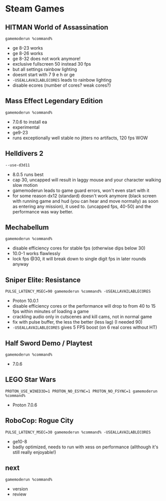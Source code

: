 # Steam Games

## HITMAN World of Assassination
``gamemoderun %command%``
- ge 8-23 works
- ge 8-26 works
- ge 8-32 does not work anymore!
- exclusive fullscreen 50 instead 30 fps
- but all settings rainbow lighting
- doesnt start with 7 9 e h or ge
- `-USEALLAVAILABLECORES` leads to rainbow lighting
- disable ecores (number of cores? weak cores?)

## Mass Effect Legendary Edition
``gamemoderun %command%``
- 7.0.6 to install ea
- experimental
- ge9-23
- runs exceptionally well stable no jitters no artifacts, 120 fps WOW

## Helldivers 2
``--use-d3d11``
- 8.0.5 runs best
- cap 30, uncapped will result in laggy mouse and your character walking slow motion
- gamemoderun leads to game guard errors, won't even start with it
- for some reason dx12 (standard) doesn't work anymore (black screen with running game and hud (you can hear and move normally) as soon as entering any mission), it used to. (uncapped fps, 40-50) and the performance was way better.

## Mechabellum
``gamemoderun %command%``
- disable efficiency cores for stable fps (otherwise dips below 30)
- 10.0-1 works flawlessly
- lock fps @30, it will break down to single digit fps in later rounds anyway

## Sniper Elite: Resistance
``PULSE_LATENCY_MSEC=90 gamemoderun %command% -USEALLAVAILABLECORES``
- Proton 10.0.1
- disable efficiency cores or the performance will drop to from 40 to 15 fps within minutes of loading a game
- crackling audio only in cutscenes and kill cams, not in normal game
- fix with pulse buffer, the less the better (less lag) (I needed 90)
- `-USEALLAVAILABLECORES` gives 5 FPS boost (on 6 real cores without HT)

## Half Sword Demo / Playtest
``gamemoderun %command%``
- 7.0.6

## LEGO Star Wars
``PROTON_USE_WINED3D=1 PROTON_NO_ESYNC=1 PROTON_NO_FSYNC=1 gamemoderun %command%``
- Proton 7.0.6

## RoboCop: Rogue City
``PULSE_LATENCY_MSEC=30 gamemoderun %command% -USEALLAVAILABLECORES``
- ge10-8
- badly optimized, needs to run with xess on performance (allthough it's still really enjoyable!)

## next
``gamemoderun %command%``
- version
- review
